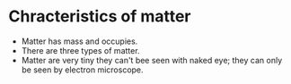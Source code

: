 # Chracteristics of matter 
- Matter has mass and occupies.
- There are three types of matter. 
- Matter are very tiny they can't bee seen with naked eye; they can only be seen by electron microscope.


